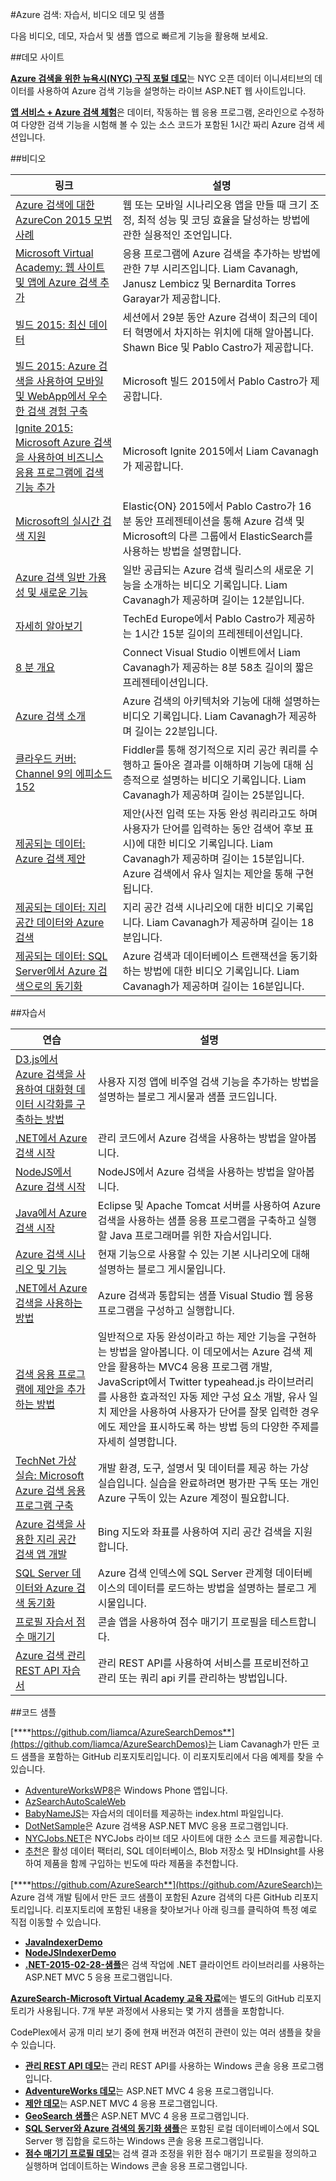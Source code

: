 <properties
	pageTitle="Azure 검색의 비디오, 샘플 및 자습서"
	description="Azure 검색에 대해 작성된 모든 비디오, 샘플, 데모 및 자습서를 중앙의 한 목록에서 찾을 수 있습니다."
	services="search"
	documentationCenter=""
	authors="HeidiSteen"
	manager="mblythe"
	editor=""
    tags="azure-portal"/>

<tags
	ms.service="search"
	ms.devlang="NA"
	ms.workload="search"
	ms.topic="article" 
	ms.tgt_pltfrm="na"
	ms.date="09/29/2015"
	ms.author="heidist"/>

#Azure 검색: 자습서, 비디오 데모 및 샘플

다음 비디오, 데모, 자습서 및 샘플 앱으로 빠르게 기능을 활용해 보세요.

##데모 사이트

[**Azure 검색을 위한 뉴욕시(NYC) 구직 포털 데모**](http://aka.ms/azjobsdemo)는 NYC 오픈 데이터 이니셔티브의 데이터를 사용하여 Azure 검색 기능을 설명하는 라이브 ASP.NET 웹 사이트입니다.

[**앱 서비스 + Azure 검색 체험**](search-tryappservice.md)은 데이터, 작동하는 웹 응용 프로그램, 온라인으로 수정하여 다양한 검색 기능을 시험해 볼 수 있는 소스 코드가 포함된 1시간 짜리 Azure 검색 세션입니다.

##비디오

링크|설명
----|-----------
[Azure 검색에 대한 AzureCon 2015 모범 사례](https://azure.microsoft.com/ko-kr/documentation/videos/azurecon-2015-azure-search-best-practices-for-web-and-mobile-applications/)|웹 또는 모바일 시나리오용 앱을 만들 때 크기 조정, 최적 성능 및 코딩 효율을 달성하는 방법에 관한 실용적인 조언입니다. 
[Microsoft Virtual Academy: 웹 사이트 및 앱에 Azure 검색 추가](http://channel9.msdn.com/Series/Adding-Microsoft-Azure-Search-to-Your-Websites-and-Apps)|응용 프로그램에 Azure 검색을 추가하는 방법에 관한 7부 시리즈입니다. Liam Cavanagh, Janusz Lembicz 및 Bernardita Torres Garayar가 제공합니다.
[빌드 2015: 최신 데이터](http://channel9.msdn.com/Events/Build/2015/2-663)|세션에서 29분 동안 Azure 검색이 최근의 데이터 혁명에서 차지하는 위치에 대해 알아봅니다. Shawn Bice 및 Pablo Castro가 제공합니다.
[빌드 2015: Azure 검색을 사용하여 모바일 및 WebApp에서 우수한 검색 경험 구축](http://channel9.msdn.com/Events/Build/2015/2-745)|Microsoft 빌드 2015에서 Pablo Castro가 제공합니다.
[Ignite 2015: Microsoft Azure 검색을 사용하여 비즈니스 응용 프로그램에 검색 기능 추가](http://channel9.msdn.com/Events/Ignite/2015/BRK2565)|Microsoft Ignite 2015에서 Liam Cavanagh가 제공합니다.
[Microsoft의 실시간 검색 지원](https://www.elastic.co/elasticon/2015/sf/powering-real-time-search-at-microsoft)|Elastic{ON} 2015에서 Pablo Castro가 16분 동안 프레젠테이션을 통해 Azure 검색 및 Microsoft의 다른 그룹에서 ElasticSearch를 사용하는 방법을 설명합니다.
[Azure 검색 일반 가용성 및 새로운 기능](http://channel9.msdn.com/Shows/Data-Exposed/Azure-Search-General-Availability-and-Whats-New)|일반 공급되는 Azure 검색 릴리스의 새로운 기능을 소개하는 비디오 기록입니다. Liam Cavanagh가 제공하며 길이는 12분입니다.
[자세히 알아보기](http://channel9.msdn.com/events/TechEd/Europe/2014/DBI-B410)|TechEd Europe에서 Pablo Castro가 제공하는 1시간 15분 길이의 프레젠테이션입니다.
[8 분 개요](http://channel9.msdn.com/events/Visual-Studio/Connect-event-2014/421)|Connect Visual Studio 이벤트에서 Liam Cavanagh가 제공하는 8분 58초 길이의 짧은 프레젠테이션입니다.
[Azure 검색 소개](http://go.microsoft.com/fwlink/?LinkId=511340)|Azure 검색의 아키텍처와 기능에 대해 설명하는 비디오 기록입니다. Liam Cavanagh가 제공하며 길이는 22분입니다.
[클라우드 커버: Channel 9의 에피소드 152](http://channel9.msdn.com/Shows/Cloud%20Cover/Cloud-Cover-152-Azure-Search-with-Liam-Cavanagh)|Fiddler를 통해 정기적으로 지리 공간 쿼리를 수행하고 돌아온 결과를 이해하며 기능에 대해 심층적으로 설명하는 비디오 기록입니다. Liam Cavanagh가 제공하며 길이는 25분입니다.
[제공되는 데이터: Azure 검색 제안](https://channel9.msdn.com/Shows/Data-Exposed/DataExposedAzureSearchSuggestions)|제안(사전 입력 또는 자동 완성 쿼리라고도 하며 사용자가 단어를 입력하는 동안 검색어 후보 표시)에 대한 비디오 기록입니다. Liam Cavanagh가 제공하며 길이는 15분입니다. Azure 검색에서 유사 일치는 제안을 통해 구현됩니다.
[제공되는 데이터: 지리 공간 데이터와 Azure 검색](http://channel9.msdn.com/Shows/Data-Exposed/Azure-Search-and-Geospatial-Data)|지리 공간 검색 시나리오에 대한 비디오 기록입니다. Liam Cavanagh가 제공하며 길이는 18분입니다.
[제공되는 데이터: SQL Server에서 Azure 검색으로의 동기화](http://channel9.msdn.com/Shows/Data-Exposed/SQL-Server-to-Azure-Search-Synchronization)|Azure 검색과 데이터베이스 트랜잭션을 동기화하는 방법에 대한 비디오 기록입니다. Liam Cavanagh가 제공하며 길이는 16분입니다.

##자습서

연습|설명
-----------|-----------
[D3.js에서 Azure 검색을 사용하여 대화형 데이터 시각화를 구축하는 방법](https://azure.microsoft.com/blog/2015/07/14/how-to-use-azure-search-with-d3-js-to-build-interactive-data-visualizations/)|사용자 지정 앱에 비주얼 검색 기능을 추가하는 방법을 설명하는 블로그 게시물과 샘플 코드입니다.
[.NET에서 Azure 검색 시작](search-get-started-dotnet.md)|관리 코드에서 Azure 검색을 사용하는 방법을 알아봅니다.
[NodeJS에서 Azure 검색 시작](search-get-started-nodejs.md)|NodeJS에서 Azure 검색을 사용하는 방법을 알아봅니다.
[Java에서 Azure 검색 시작](search-get-started-java.md)|Eclipse 및 Apache Tomcat 서버를 사용하여 Azure 검색을 사용하는 샘플 응용 프로그램을 구축하고 실행할 Java 프로그래머를 위한 자습서입니다.
[Azure 검색 시나리오 및 기능](http://azure.microsoft.com/blog/2014/08/28/azure-search-scenarios-and-capabilities/)|현재 기능으로 사용할 수 있는 기본 시나리오에 대해 설명하는 블로그 게시물입니다.
[.NET에서 Azure 검색을 사용하는 방법](search-howto-dotnet-sdk.md)|Azure 검색과 통합되는 샘플 Visual Studio 웹 응용 프로그램을 구성하고 실행합니다.
[검색 응용 프로그램에 제안을 추가하는 방법](http://azure.microsoft.com/blog/2015/01/20/azure-search-how-to-add-suggestions-auto-complete-to-your-search-applications/)|일반적으로 자동 완성이라고 하는 제안 기능을 구현하는 방법을 알아봅니다. 이 데모에서는 Azure 검색 제안을 활용하는 MVC4 응용 프로그램 개발, JavaScript에서 Twitter typeahead.js 라이브러리를 사용한 효과적인 자동 제안 구성 요소 개발, 유사 일치 제안을 사용하여 사용자가 단어를 잘못 입력한 경우에도 제안을 표시하도록 하는 방법 등의 다양한 주제를 자세히 설명합니다.
[TechNet 가상 실습: Microsoft Azure 검색 응용 프로그램 구축](http://go.microsoft.com/?linkid=9874663)|개발 환경, 도구, 설명서 및 데이터를 제공 하는 가상 실습입니다. 실습을 완료하려면 평가판 구독 또는 개인 Azure 구독이 있는 Azure 계정이 필요합니다.
[Azure 검색을 사용한 지리 공간 검색 앱 개발](search-create-geospatial.md)|Bing 지도와 좌표를 사용하여 지리 공간 검색을 지원합니다.
[SQL Server 데이터와 Azure 검색 동기화](http://azure.microsoft.com/blog/2014/11/10/how-to-sync-sql-server-data-with-azure-search/)|Azure 검색 인덱스에 SQL Server 관계형 데이터베이스의 데이터를 로드하는 방법을 설명하는 블로그 게시물입니다.
[프로필 자습서 점수 매기기](search-get-started-scoring-profiles.md)|콘솔 앱을 사용하여 점수 매기기 프로필을 테스트합니다.
[Azure 검색 관리 REST API 자습서](search-get-started-management-api.md)|관리 REST API를 사용하여 서비스를 프로비전하고 관리 또는 쿼리 api 키를 관리하는 방법입니다.

##코드 샘플

[****https://github.com/liamca/AzureSearchDemos**](https://github.com/liamca/AzureSearchDemos)는 Liam Cavanagh가 만든 코드 샘플을 포함하는 GitHub 리포지토리입니다. 이 리포지토리에서 다음 예제를 찾을 수 있습니다.

- [AdventureWorksWP8]()은 Windows Phone 앱입니다.
- [AzSearchAutoScaleWeb](https://github.com/liamca/AzureSearchDemos/tree/master/AzSearchAutoScaleWeb) 
- [BabyNameJS](https://github.com/liamca/AzureSearchDemos/tree/master/BabyNamesJS)는 자습서의 데이터를 제공하는 index.html 파일입니다.
- [DotNetSample](https://github.com/liamca/AzureSearchDemos/tree/master/DotNetSample)은 Azure 검색용 ASP.NET MVC 응용 프로그램입니다.
- [NYCJobs.NET](https://github.com/liamca/AzureSearchDemos/tree/master/NYCJobs.NET)은 NYCJobs 라이브 데모 사이트에 대한 소스 코드를 제공합니다.
- [추천](https://github.com/liamca/AzureSearchDemos/tree/master/Recommendations)은 활성 데이터 팩터리, SQL 데이터베이스, Blob 저장소 및 HDInsight를 사용하여 제품을 함께 구입하는 빈도에 따라 제품을 추천합니다.

[****https://github.com/AzureSearch**](https://github.com/AzureSearch)는 Azure 검색 개발 팀에서 만든 코드 샘플이 포함된 Azure 검색의 다른 GitHub 리포지토리입니다. 리포지토리에 포함된 내용을 찾아보거나 아래 링크를 클릭하여 특정 예로 직접 이동할 수 있습니다.

- [**JavaIndexerDemo**](https://github.com/AzureSearch/AzureSearchJavaIndexerDemo)
- [**NodeJSIndexerDemo**](https://github.com/AzureSearch/AzureSearchNodeJSIndexerDemo)
- [**.NET-2015-02-28-샘플**](https://github.com/AzureSearch/.NET-2015-02-28-Sample)은 검색 작업에 .NET 클라이언트 라이브러리를 사용하는 ASP.NET MVC 5 응용 프로그램입니다.

[**AzureSearch-Microsoft Virtual Academy 교육 자료**](https://github.com/MicrosoftLearning/AzureSearch-MVA)에는 별도의 GitHub 리포지토리가 사용됩니다. 7개 부분 과정에서 사용되는 몇 가지 샘플을 포함합니다.

CodePlex에서 공개 미리 보기 중에 현재 버전과 여전히 관련이 있는 여러 샘플을 찾을 수 있습니다.

- [**관리 REST API 데모**](https://azuresearchmgmtapi.codeplex.com/)는 관리 REST API를 사용하는 Windows 콘솔 응용 프로그램입니다.
- [**AdventureWorks 데모**](https://azuresearchadventureworksdemo.codeplex.com/)는 ASP.NET MVC 4 응용 프로그램입니다.
- [**제안 데모**](https://azsearchsuggestions.codeplex.com/SourceControl/latest)는 ASP.NET MVC 4 응용 프로그램입니다.
- [**GeoSearch 샘플**](https://azuresearchgeospatial.codeplex.com/)은 ASP.NET MVC 4 응용 프로그램입니다.
- [**SQL Server와 Azure 검색의 동기화 샘플**](http://sqlserver2azuresearch.codeplex.com/)은 포함된 로컬 데이터베이스에서 SQL Server 행 집합을 로드하는 Windows 콘솔 응용 프로그램입니다.
- [**점수 매기기 프로필 데모**](https://azuresearchscoringprofiles.codeplex.com/)는 검색 결과 조정을 위한 점수 매기기 프로필을 정의하고 실행하며 업데이트하는 Windows 콘솔 응용 프로그램입니다.

<!---HONumber=Oct15_HO1-->